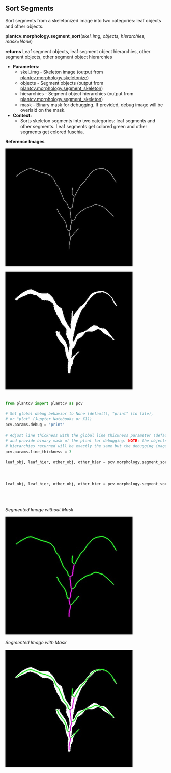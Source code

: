 ## Sort Segments

Sort segments from a skeletonized image into two categories: leaf objects and other objects. 

**plantcv.morphology.segment_sort**(*skel_img, objects, hierarchies, mask=None*)

**returns** Leaf segment objects, leaf segment object hierarchies, other segment objects, other segment object hierarchies 

- **Parameters:**
    - skel_img - Skeleton image (output from [plantcv.morphology.skeletonize](skeletonize.md))
    - objects - Segment objects (output from [plantcv.morphology.segment_skeleton](segment_skeleton.md))
    - hierarchies - Segment object hierarchies (output from [plantcv.morphology.segment_skeleton](segment_skeleton.md))
    - mask - Binary mask for debugging. If provided, debug image will be overlaid on the mask.
- **Context:**
    - Sorts skeleton segments into two categories: leaf segments and other segments. Leaf segments get 
    colored green and other segments get colored fuschia. 

**Reference Images**

![Screenshot](img/documentation_images/segment_sort/skeleton_image.jpg)

![Screenshot](img/documentation_images/segment_sort/mask_image.jpg)

```python

from plantcv import plantcv as pcv

# Set global debug behavior to None (default), "print" (to file), 
# or "plot" (Jupyter Notebooks or X11)
pcv.params.debug = "print"

# Adjust line thickness with the global line thickness parameter (default = 5),
# and provide binary mask of the plant for debugging. NOTE: the objects and
# hierarchies returned will be exactly the same but the debugging image will look different.
pcv.params.line_thickness = 3 

leaf_obj, leaf_hier, other_obj, other_hier = pcv.morphology.segment_sort(skel_img=skeleton,
                                                                         objects=obj,
                                                                         hierarchies=hier)

leaf_obj, leaf_hier, other_obj, other_hier = pcv.morphology.segment_sort(skel_img=skeleton,
                                                                         objects=obj,
                                                                         hierarchies=hier, 
                                                                         mask=plant_mask)

```

*Segmented Image without Mask*

![Screenshot](img/documentation_images/segment_sort/sorted_segments.jpg)

*Segmented Image with Mask*

![Screenshot](img/documentation_images/segment_sort/sorted_segments_mask.jpg)
